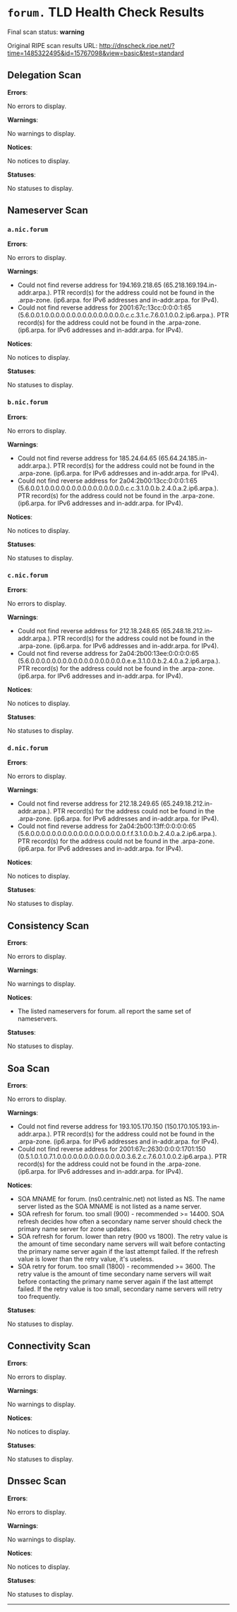 # `forum.` TLD Health Check Results

Final scan status: **warning** 

Original RIPE scan results URL: http://dnscheck.ripe.net/?time=1485322495&id=15767098&view=basic&test=standard

## Delegation Scan

**Errors**:

No errors to display.

**Warnings**:

No warnings to display.

**Notices**:

No notices to display.

**Statuses**:

No statuses to display.

## Nameserver Scan

### `a.nic.forum`

**Errors**:

No errors to display.

**Warnings**:

* Could not find reverse address for 194.169.218.65 (65.218.169.194.in-addr.arpa.). PTR record(s) for the address could not be found in the .arpa-zone. (ip6.arpa. for IPv6 addresses and in-addr.arpa. for IPv4).
* Could not find reverse address for 2001:67c:13cc:0:0:0:1:65 (5.6.0.0.1.0.0.0.0.0.0.0.0.0.0.0.0.0.0.0.c.c.3.1.c.7.6.0.1.0.0.2.ip6.arpa.). PTR record(s) for the address could not be found in the .arpa-zone. (ip6.arpa. for IPv6 addresses and in-addr.arpa. for IPv4).

**Notices**:

No notices to display.

**Statuses**:

No statuses to display.

### `b.nic.forum`

**Errors**:

No errors to display.

**Warnings**:

* Could not find reverse address for 185.24.64.65 (65.64.24.185.in-addr.arpa.). PTR record(s) for the address could not be found in the .arpa-zone. (ip6.arpa. for IPv6 addresses and in-addr.arpa. for IPv4).
* Could not find reverse address for 2a04:2b00:13cc:0:0:0:1:65 (5.6.0.0.1.0.0.0.0.0.0.0.0.0.0.0.0.0.0.0.c.c.3.1.0.0.b.2.4.0.a.2.ip6.arpa.). PTR record(s) for the address could not be found in the .arpa-zone. (ip6.arpa. for IPv6 addresses and in-addr.arpa. for IPv4).

**Notices**:

No notices to display.

**Statuses**:

No statuses to display.

### `c.nic.forum`

**Errors**:

No errors to display.

**Warnings**:

* Could not find reverse address for 212.18.248.65 (65.248.18.212.in-addr.arpa.). PTR record(s) for the address could not be found in the .arpa-zone. (ip6.arpa. for IPv6 addresses and in-addr.arpa. for IPv4).
* Could not find reverse address for 2a04:2b00:13ee:0:0:0:0:65 (5.6.0.0.0.0.0.0.0.0.0.0.0.0.0.0.0.0.0.0.e.e.3.1.0.0.b.2.4.0.a.2.ip6.arpa.). PTR record(s) for the address could not be found in the .arpa-zone. (ip6.arpa. for IPv6 addresses and in-addr.arpa. for IPv4).

**Notices**:

No notices to display.

**Statuses**:

No statuses to display.

### `d.nic.forum`

**Errors**:

No errors to display.

**Warnings**:

* Could not find reverse address for 212.18.249.65 (65.249.18.212.in-addr.arpa.). PTR record(s) for the address could not be found in the .arpa-zone. (ip6.arpa. for IPv6 addresses and in-addr.arpa. for IPv4).
* Could not find reverse address for 2a04:2b00:13ff:0:0:0:0:65 (5.6.0.0.0.0.0.0.0.0.0.0.0.0.0.0.0.0.0.0.f.f.3.1.0.0.b.2.4.0.a.2.ip6.arpa.). PTR record(s) for the address could not be found in the .arpa-zone. (ip6.arpa. for IPv6 addresses and in-addr.arpa. for IPv4).

**Notices**:

No notices to display.

**Statuses**:

No statuses to display.

## Consistency Scan

**Errors**:

No errors to display.

**Warnings**:

No warnings to display.

**Notices**:

* The listed nameservers for forum. all report the same set of nameservers.

**Statuses**:

No statuses to display.

## Soa Scan

**Errors**:

No errors to display.

**Warnings**:

* Could not find reverse address for 193.105.170.150 (150.170.105.193.in-addr.arpa.). PTR record(s) for the address could not be found in the .arpa-zone. (ip6.arpa. for IPv6 addresses and in-addr.arpa. for IPv4).
* Could not find reverse address for 2001:67c:2630:0:0:0:1701:150 (0.5.1.0.1.0.7.1.0.0.0.0.0.0.0.0.0.0.0.0.0.3.6.2.c.7.6.0.1.0.0.2.ip6.arpa.). PTR record(s) for the address could not be found in the .arpa-zone. (ip6.arpa. for IPv6 addresses and in-addr.arpa. for IPv4).

**Notices**:

* SOA MNAME for forum. (ns0.centralnic.net) not listed as NS. The name server listed as the SOA MNAME is not listed as a name server.
* SOA refresh for forum. too small (900) - recommended >= 14400. SOA refresh decides how often a secondary name server should check the primary name server for zone updates.
* SOA refresh for forum. lower than retry (900 vs 1800). The retry value is the amount of time secondary name servers will wait before contacting the primary name server again if the last attempt failed.  If the refresh value is lower than the retry value, it's useless.
* SOA retry for forum. too small (1800) - recommended >= 3600. The retry value is the amount of time secondary name servers will wait before contacting the primary name server again if the last attempt failed. If the retry value is too small, secondary name servers will retry too frequently.

**Statuses**:

No statuses to display.

## Connectivity Scan

**Errors**:

No errors to display.

**Warnings**:

No warnings to display.

**Notices**:

No notices to display.

**Statuses**:

No statuses to display.

## Dnssec Scan

**Errors**:

No errors to display.

**Warnings**:

No warnings to display.

**Notices**:

No notices to display.

**Statuses**:

No statuses to display.


---
